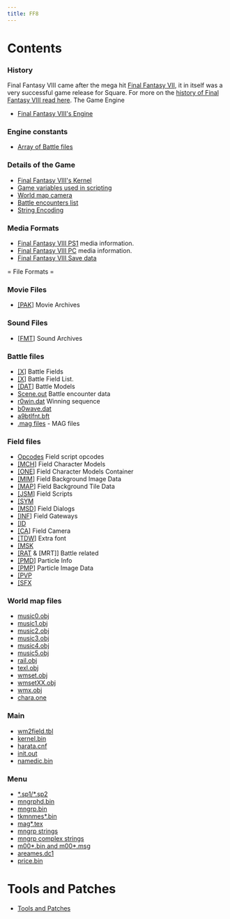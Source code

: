 ```yaml
---
title: FF8
---
```


# Contents

### History

Final Fantasy VIII came after the mega hit [Final Fantasy VII](FF7 "wikilink"), it in itself was a very successful game release for Square. For more on the [history of Final Fantasy VIII read here](FF8/HistoryOf). The Game Engine

- [Final Fantasy VIII's Engine](FF8/Engine)

### Engine constants

- [Array of Battle files](FF8/Engine_const/BattleFiles)

### Details of the Game

- [Final Fantasy VIII's Kernel](FF8/Kernel)
- [Game variables used in scripting](FF8/Variables)
- [World map camera](FF8/Engine/WorldMapCamera)
- [Battle encounters list](FF8/Encounter_Codes)
- [String Encoding](FF8/String_Encoding)

### Media Formats

- [Final Fantasy VIII PS1](FF8/PlaystationMedia) media information.
- [Final Fantasy VIII PC](FF8/PC_Media) media information.
- [Final Fantasy VIII Save data](FF8/GameSaveFormat)

  
= File Formats =

### Movie Files

- [\[PAK](FF8/FileFormat_PAK)\] Movie Archives

### Sound Files

- [\[FMT](FF8/FileFormat_FMT)\] Sound Archives

### Battle files

- [\[X](FF8/FileFormat_X)\] Battle Fields
- [\[X](FF8/BS_list)\] Battle Field List.
- [\[DAT](FF8/FileFormat_DAT)\] Battle Models
- [Scene.out](FF8/BattleStructure) Battle encounter data
- [r0win.dat](FF8/FileFormat_r0win) Winning sequence
- [b0wave.dat](FF8/FileFormat_b0wave)
- [a9btlfnt.bft](FF8/FileFormat_TDW)
- [.mag files](FF8/FileFormat_magfiles) - MAG files

### Field files

- [Opcodes](FF8/Field/Script/Opcodes) Field script opcodes
- [\[MCH](FF8/FileFormat_MCH)\] Field Character Models
- [\[ONE](FF8/FileFormat_ONE)\] Field Character Models Container
- [\[MIM](FF8/FileFormat_MIM)\] Field Background Image Data
- [\[MAP](FF8/FileFormat_MAP)\] Field Background Tile Data
- [\[JSM](FF8/FileFormat_JSM)\] Field Scripts
- [\[SYM](FF8/FileFormat_SYM)
- [\[MSD](FF8/FileFormat_MSD)\] Field Dialogs
- [\[INF](FF8/FileFormat_INF)\] Field Gateways
- [\[ID](FF7/Field/Walkmesh)
- [\[CA](FF8/FileFormat_CA)\] Field Camera
- [\[TDW](FF8/FileFormat_TDW)\] Extra font
- [\[MSK](FF8/FileFormat_MSK)
- [\[RAT](FF8/FileFormat_RAT_MRT) & \[MRT\]\] Battle related
- [\[PMD](FF8/FileFormat_PMD)\] Particle Info
- [\[PMP](FF8/FileFormat_PMP)\] Particle Image Data
- [\[PVP](FF8/FileFormat_PVP)
- [\[SFX](FF8/FileFormat_SFX)

### World map files

- [music0.obj](FF8/WorldMap_music)
- [music1.obj](FF8/WorldMap_music)
- [music2.obj](FF8/WorldMap_music)
- [music3.obj](FF8/WorldMap_music)
- [music4.obj](FF8/WorldMap_music)
- [music5.obj](FF8/WorldMap_music)
- [rail.obj](FF8/WorldMap_rail)
- [texl.obj](FF8/WorldMap_texl)
- [wmset.obj](FF8/WorldMap_wmset)
- [wmsetXX.obj](FF8/WorldMap_wmsetxx)
- [wmx.obj](FF8/WorldMap_wmx)
- [chara.one](FF8/WorldMap_charaone)

### Main

- [wm2field.tbl](FF8/Main_wm2)
- [kernel.bin](FF8/Main_kernel)
- [harata.cnf](FF8/Main_harata)
- [init.out](FF8/Main_init)
- [namedic.bin](FF8/Main_namedic)

### Menu

- [\*.sp1/\*.sp2](FF8/Menu_sp2)
- [mngrphd.bin](FF8/Menu_mngrphd_bin)
- [mngrp.bin](FF8/Menu_mngrp_bin)
- [tkmnmes\*.bin](FF8/Menu_tkmnmes)
- [mag\*.tex](Ff8/Menu_mag_textures)
- [mngrp strings](FF8/Menu_mngrp_strings_locations)
- [mngrp complex strings](FF8/Menu_mngrp_complex_strings)
- [m00\*.bin and m00\*.msg](FF8/Menu_m000_m004)
- [areames.dc1](FF8/Menu_areames_dc1)
- [price.bin](FF8/Menu_price_bin)

# Tools and Patches

- [Tools and Patches](FF8/Tools)
